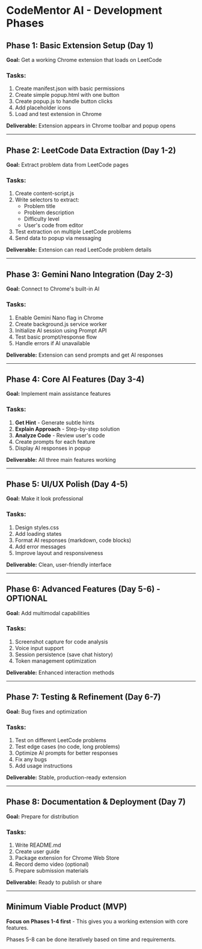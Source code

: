 # CodeMentor AI - Development Phases

## Phase 1: Basic Extension Setup (Day 1)
**Goal:** Get a working Chrome extension that loads on LeetCode

### Tasks:
1. Create manifest.json with basic permissions
2. Create simple popup.html with one button
3. Create popup.js to handle button clicks
4. Add placeholder icons
5. Load and test extension in Chrome

**Deliverable:** Extension appears in Chrome toolbar and popup opens

---

## Phase 2: LeetCode Data Extraction (Day 1-2)
**Goal:** Extract problem data from LeetCode pages

### Tasks:
1. Create content-script.js
2. Write selectors to extract:
   - Problem title
   - Problem description
   - Difficulty level
   - User's code from editor
3. Test extraction on multiple LeetCode problems
4. Send data to popup via messaging

**Deliverable:** Extension can read LeetCode problem details

---

## Phase 3: Gemini Nano Integration (Day 2-3)
**Goal:** Connect to Chrome's built-in AI

### Tasks:
1. Enable Gemini Nano flag in Chrome
2. Create background.js service worker
3. Initialize AI session using Prompt API
4. Test basic prompt/response flow
5. Handle errors if AI unavailable

**Deliverable:** Extension can send prompts and get AI responses

---

## Phase 4: Core AI Features (Day 3-4)
**Goal:** Implement main assistance features

### Tasks:
1. **Get Hint** - Generate subtle hints
2. **Explain Approach** - Step-by-step solution
3. **Analyze Code** - Review user's code
4. Create prompts for each feature
5. Display AI responses in popup

**Deliverable:** All three main features working

---

## Phase 5: UI/UX Polish (Day 4-5)
**Goal:** Make it look professional

### Tasks:
1. Design styles.css
2. Add loading states
3. Format AI responses (markdown, code blocks)
4. Add error messages
5. Improve layout and responsiveness

**Deliverable:** Clean, user-friendly interface

---

## Phase 6: Advanced Features (Day 5-6) - OPTIONAL
**Goal:** Add multimodal capabilities

### Tasks:
1. Screenshot capture for code analysis
2. Voice input support
3. Session persistence (save chat history)
4. Token management optimization

**Deliverable:** Enhanced interaction methods

---

## Phase 7: Testing & Refinement (Day 6-7)
**Goal:** Bug fixes and optimization

### Tasks:
1. Test on different LeetCode problems
2. Test edge cases (no code, long problems)
3. Optimize AI prompts for better responses
4. Fix any bugs
5. Add usage instructions

**Deliverable:** Stable, production-ready extension

---

## Phase 8: Documentation & Deployment (Day 7)
**Goal:** Prepare for distribution

### Tasks:
1. Write README.md
2. Create user guide
3. Package extension for Chrome Web Store
4. Record demo video (optional)
5. Prepare submission materials

**Deliverable:** Ready to publish or share

---

## Minimum Viable Product (MVP)
**Focus on Phases 1-4 first** - This gives you a working extension with core features.

Phases 5-8 can be done iteratively based on time and requirements.
